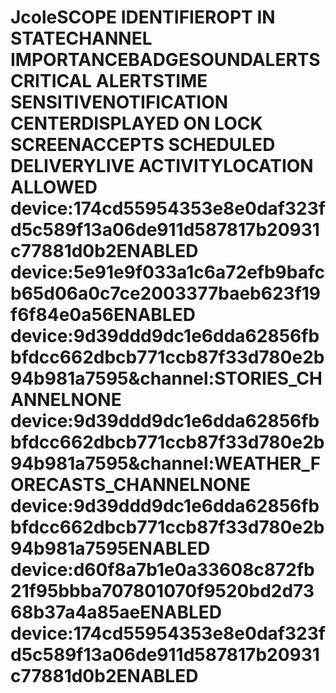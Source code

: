 # JcoleSCOPE IDENTIFIEROPT IN STATECHANNEL IMPORTANCEBADGESOUNDALERTSCRITICAL ALERTSTIME SENSITIVENOTIFICATION CENTERDISPLAYED ON LOCK SCREENACCEPTS SCHEDULED DELIVERYLIVE ACTIVITYLOCATION ALLOWED device:174cd55954353e8e0daf323fd5c589f13a06de911d587817b20931c77881d0b2ENABLED device:5e91e9f033a1c6a72efb9bafcb65d06a0c7ce2003377baeb623f19f6f84e0a56ENABLED device:9d39ddd9dc1e6dda62856fbbfdcc662dbcb771ccb87f33d780e2b94b981a7595&channel:STORIES_CHANNELNONE device:9d39ddd9dc1e6dda62856fbbfdcc662dbcb771ccb87f33d780e2b94b981a7595&channel:WEATHER_FORECASTS_CHANNELNONE device:9d39ddd9dc1e6dda62856fbbfdcc662dbcb771ccb87f33d780e2b94b981a7595ENABLED device:d60f8a7b1e0a33608c872fb21f95bbba707801070f9520bd2d7368b37a4a85aeENABLED device:174cd55954353e8e0daf323fd5c589f13a06de911d587817b20931c77881d0b2ENABLED
